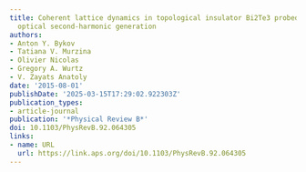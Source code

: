 ```yaml
---
title: Coherent lattice dynamics in topological insulator Bi2Te3 probed with time-resolved
  optical second-harmonic generation
authors:
- Anton Y. Bykov
- Tatiana V. Murzina
- Olivier Nicolas
- Gregory A. Wurtz
- V. Zayats Anatoly
date: '2015-08-01'
publishDate: '2025-03-15T17:29:02.922303Z'
publication_types:
- article-journal
publication: '*Physical Review B*'
doi: 10.1103/PhysRevB.92.064305
links:
- name: URL
  url: https://link.aps.org/doi/10.1103/PhysRevB.92.064305
---
```

